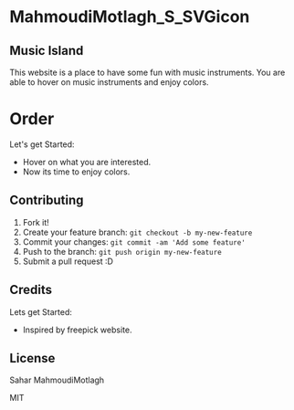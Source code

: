 # MahmoudiMotlagh_S_SVGicon


## Music Island
This website is a place to have some fun with music instruments. You are able to hover on music instruments and enjoy colors. 

# Order

Let's get Started:

+ Hover on what you are interested.
+ Now its time to enjoy colors.

## Contributing

1. Fork it!
2. Create your feature branch: `git checkout -b my-new-feature`
3. Commit your changes: `git commit -am 'Add some feature'`
4. Push to the branch: `git push origin my-new-feature`
5. Submit a pull request :D

## Credits

Lets get Started:

+ Inspired by freepick website.

## License

Sahar MahmoudiMotlagh

MIT
  